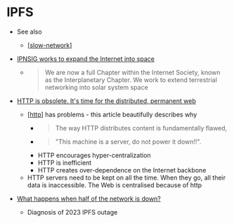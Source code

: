 IPFS
====

* See also
    * [[slow-network]]

* [IPNSIG works to expand the Internet into space](https://www.ipnsig.org/)
    * > We are now a full Chapter within the Internet Society, known as the Interplanetary Chapter. We work to extend terrestrial networking into solar system space

* [HTTP is obsolete. It's time for the distributed, permanent web](https://ipfs.io/ipfs/QmNhFJjGcMPqpuYfxL62VVB9528NXqDNMFXiqN5bgFYiZ1/its-time-for-the-permanent-web.html)
    * [[http]] has problems - this article beautifully describes why
        * > The way HTTP distributes content is fundamentally flawed, 
        * > "This machine is a server, do not power it down!!". 
        * HTTP encourages hyper-centralization
        * HTTP is inefficient
        * HTTP creates over-dependence on the Internet backbone
    * HTTP servers need to be kept on all the time. When they go, all their data is inaccessible. The Web is centralised because of http
* [What happens when half of the network is down?](https://blog.ipfs.tech/2023-ipfs-unresponsive-nodes/)
    * Diagnosis of 2023 IPFS outage


[//begin]: # "Autogenerated link references for markdown compatibility"
[slow-network]: slow-network.md "Slow Network"
[http]: http.md "HTTP"
[//end]: # "Autogenerated link references"